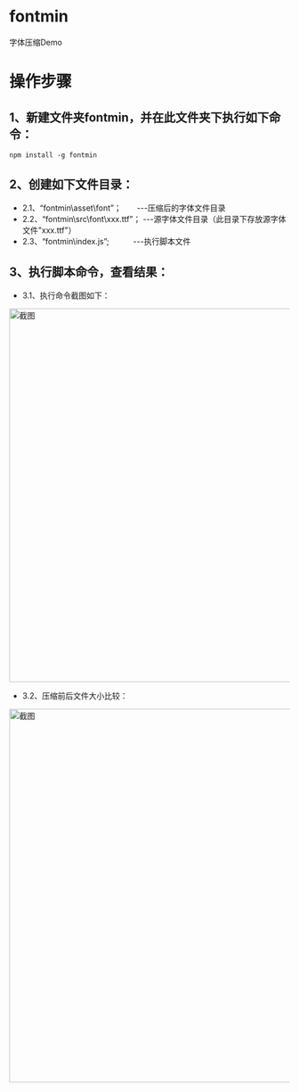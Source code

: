 # fontmin
字体压缩Demo

# 操作步骤

## 1、新建文件夹fontmin，并在此文件夹下执行如下命令：
```shell
npm install -g fontmin
```
## 2、创建如下文件目录：
-  2.1、“fontmin\asset\font”；        ---压缩后的字体文件目录
-  2.2、“fontmin\src\font\xxx.ttf”；  ---源字体文件目录（此目录下存放源字体文件"xxx.ttf"）
-  2.3、“fontmin\index.js”;           ---执行脚本文件

## 3、执行脚本命令，查看结果：
- 3.1、执行命令截图如下：
<img alt="截图" width="670" src="https://github.com/Liuxiang66/fontmin/blob/master/img/01.png">

- 3.2、压缩前后文件大小比较：
<img alt="截图" width="670" src="https://github.com/Liuxiang66/fontmin/blob/master/img/01.png">









